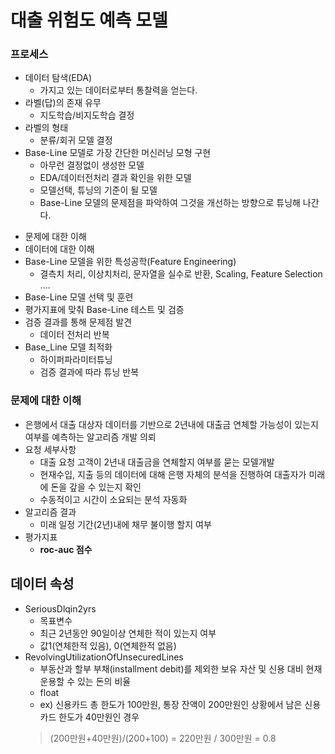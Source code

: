 # 대출 위험도 예측 모델
### 프로세스
* 데이터 탐색(EDA)
    - 가지고 있는 데이터로부터 통찰력을 얻는다.
* 라벨(답)의 존재 유무
    - 지도학습/비지도학습 결정
* 라벨의 형태
    - 분류/회귀 모델 결정
* Base-Line 모델로 가장 간단한 머신러닝 모형 구현
    - 아무런 결정없이 생성한 모델
    - EDA/데이터전처리 결과 확인을 위한 모델
    - 모델선택, 튜닝의 기준이 될 모델
    - Base-Line 모델의 문제점을 파악하여 그것을 개선하는 방향으로 튜닝해 나간다.
- 문제에 대한 이해
- 데이터에 대한 이해
- Base-Line 모델을 위한 특성공학(Feature Engineering)
    - 결측치 처리, 이상치처리, 문자열을 실수로 반환, Scaling, Feature Selection ....
 - Base-Line 모델 선택 및 훈련
 - 평가지표에 맞춰 Base-Line 테스트 및 검증
 - 검증 결과를 통해 문제점 발견
    - 데이터 전처리 반복
- Base_Line 모델 최적화
    - 하이퍼파라미터튜닝
    - 검증 결과에 따라 튜닝 반복

### 문제에 대한 이해
- 은행에서 대출 대상자 데이터를 기반으로 2년내에 대출금 연체할 가능성이 있는지 여부를 예측하는 알고리즘 개발 의뢰
- 요청 세부사항
    - 대출 요청 고객이 2년내 대출금을 연체할지 여부를 묻는 모델개발
    - 현재수입, 지출 등의 데이터에 대해 은행 자체의 분석을 진행하여 대출자가 미래에 돈을 갚을 수 있는지 확인
    - 수동적이고 시간이 소요되는 분석 자동화
- 알고리즘 결과
    - 미래 일정 기간(2년)내에 채무 불이행 할지 여부
- 평가지표
    - **roc-auc 점수**


## 데이터 속성
- SeriousDlqin2yrs
    - 목표변수
    - 최근 2년동안 90일이상 연체한 적이 있는지 여부
    - 값1(연체한적 있음), 0(연체한적 없음)
- RevolvingUtilizationOfUnsecuredLines
    - 부동산과 할부 부채(installment debit)를 제외한 보유 자산 및 신용 대비 현재 운용할 수 있는 돈의 비율
    - float
    - ex) 신용카드 총 한도가 100만원, 통장 잔액이 200만원인 상황에서 남은 신용카드 한도가 40만원인 경우
    > (200만원+40만원)/(200+100) = 220만원 / 300만원 = 0.8
